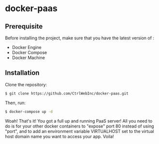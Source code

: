 docker-paas
==============

## Prerequisite

Before installing the project, make sure that you have the latest version of :

- Docker Engine
- Docker Compose 
- Docker Machine

## Installation

Clone the repository:

```bash
$ git clone https://github.com/CtrlWebInc/docker-paas.git
```

Then, run:

```bash
$ docker-compose up -d 
```

Woah! That's it! You got a full up and running PaaS server!
All you need to do is for your other docker containers to "expose" port 80 
instead of using "port", and to add an environment variable VIRTUALHOST set
to the virtual host domain name you want to access your app.  Voila!
